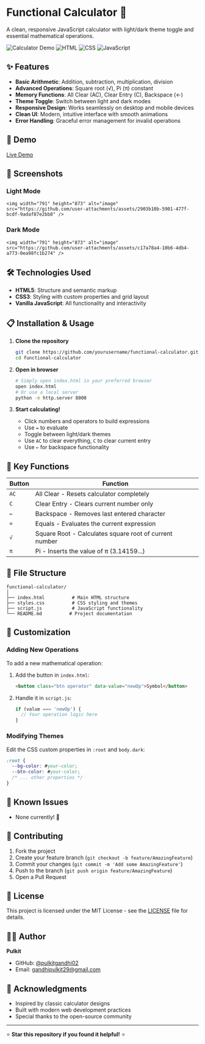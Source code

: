 # Functional Calculator 🧮

A clean, responsive JavaScript calculator with light/dark theme toggle and essential mathematical operations.

![Calculator Demo](https://img.shields.io/badge/Status-Complete-brightgreen) ![HTML](https://img.shields.io/badge/HTML-5-orange) ![CSS](https://img.shields.io/badge/CSS-3-blue) ![JavaScript](https://img.shields.io/badge/JavaScript-ES6-yellow)

## ✨ Features

- **Basic Arithmetic**: Addition, subtraction, multiplication, division
- **Advanced Operations**: Square root (√), Pi (π) constant
- **Memory Functions**: All Clear (AC), Clear Entry (C), Backspace (←)
- **Theme Toggle**: Switch between light and dark modes
- **Responsive Design**: Works seamlessly on desktop and mobile devices
- **Clean UI**: Modern, intuitive interface with smooth animations
- **Error Handling**: Graceful error management for invalid operations

## 🚀 Demo

[Live Demo](https://pulkitgandhi02.github.io/algorithmic-calculator-JS/)

## 📸 Screenshots

### Light Mode
```
<img width="791" height="873" alt="image" src="https://github.com/user-attachments/assets/2903b10b-5901-477f-bcdf-9adaf87e2bb8" />

```

### Dark Mode  
```
<img width="791" height="873" alt="image" src="https://github.com/user-attachments/assets/c17a78a4-10b6-4db4-a773-0ea98fc1b274" />

```

## 🛠️ Technologies Used

- **HTML5**: Structure and semantic markup
- **CSS3**: Styling with custom properties and grid layout
- **Vanilla JavaScript**: All functionality and interactivity

## 📋 Installation & Usage

1. **Clone the repository**
   ```bash
   git clone https://github.com/yourusername/functional-calculator.git
   cd functional-calculator
   ```

2. **Open in browser**
   ```bash
   # Simply open index.html in your preferred browser
   open index.html
   # Or use a local server
   python -m http.server 8000
   ```

3. **Start calculating!**
   - Click numbers and operators to build expressions
   - Use `=` to evaluate
   - Toggle between light/dark themes
   - Use `AC` to clear everything, `C` to clear current entry
   - Use `←` for backspace functionality

## 🎯 Key Functions

| Button | Function |
|--------|----------|
| `AC` | All Clear - Resets calculator completely |
| `C` | Clear Entry - Clears current number only |
| `←` | Backspace - Removes last entered character |
| `=` | Equals - Evaluates the current expression |
| `√` | Square Root - Calculates square root of current number |
| `π` | Pi - Inserts the value of π (3.14159...) |

## 📁 File Structure

```
functional-calculator/
│
├── index.html          # Main HTML structure
├── styles.css          # CSS styling and themes
├── script.js           # JavaScript functionality
└── README.md          # Project documentation
```

## 🎨 Customization

### Adding New Operations
To add a new mathematical operation:

1. Add the button in `index.html`:
   ```html
   <button class="btn operator" data-value="newOp">Symbol</button>
   ```

2. Handle it in `script.js`:
   ```javascript
   if (value === 'newOp') {
     // Your operation logic here
   }
   ```

### Modifying Themes
Edit the CSS custom properties in `:root` and `body.dark`:

```css
:root {
  --bg-color: #your-color;
  --btn-color: #your-color;
  /* ... other properties */
}
```

## 🐛 Known Issues

- None currently! 🎉

## 🤝 Contributing

1. Fork the project
2. Create your feature branch (`git checkout -b feature/AmazingFeature`)
3. Commit your changes (`git commit -m 'Add some AmazingFeature'`)
4. Push to the branch (`git push origin feature/AmazingFeature`)
5. Open a Pull Request

## 📝 License

This project is licensed under the MIT License - see the [LICENSE](LICENSE) file for details.

## 👨‍💻 Author

**Pulkit**
- GitHub: [@pulkitgandhi02](https://github.com/pulkitgandhi02)
- Email: gandhipulkit29@gmail.com

## 🙏 Acknowledgments

- Inspired by classic calculator designs
- Built with modern web development practices
- Special thanks to the open-source community

---

⭐ **Star this repository if you found it helpful!** ⭐
